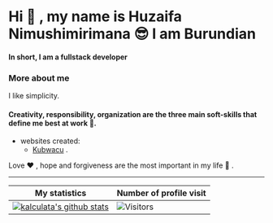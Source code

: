 # Hi :open_hands: , my name is Huzaifa Nimushimirimana :sunglasses: I am Burundian
#### In short, I am a fullstack developer

### More about me

I like simplicity.
#### Creativity, responsibility, organization are the three main soft-skills that define me best at work :muscle:.

- websites created: 
  - [Kubwacu](https://www.kubwacu.com) .

Love :heart: , hope and forgiveness are the most important in my life :star2: .
___

|My statistics|Number of profile visit|
|-|-|
|[![kalculata's github stats](https://github-readme-stats.vercel.app/api?username=kalculata&show_icons=true&theme=dark&hide_title=true)](https://github.com/kalculata)|![Visitors](https://profile-counter.glitch.me/%7Bkalculata%7D/count.svg)
